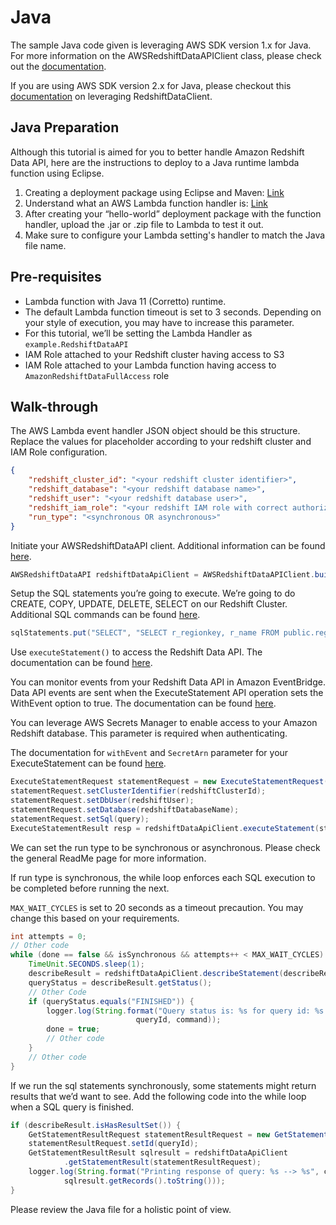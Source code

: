 # Java

The sample Java code given is leveraging AWS SDK version 1.x for Java. For more information on the AWSRedshiftDataAPIClient class, please check out the [documentation](https://docs.aws.amazon.com/AWSJavaSDK/latest/javadoc/com/amazonaws/services/redshiftdataapi/AWSRedshiftDataAPIClient.html).

If you are using AWS SDK version 2.x for Java, please checkout this [documentation](https://sdk.amazonaws.com/java/api/latest/software/amazon/awssdk/services/redshiftdata/RedshiftDataClient.html) on leveraging RedshiftDataClient. 

## Java Preparation

Although this tutorial is aimed for you to better handle Amazon Redshift Data API, here are the instructions to deploy to a Java runtime lambda function using Eclipse. 

1. Creating a deployment package using Eclipse and Maven: [Link](https://docs.amazonaws.cn/en_us/lambda/latest/dg/java-package-eclipse.html)
2. Understand what an AWS Lambda function handler is: [Link](https://docs.aws.amazon.com/lambda/latest/dg/java-handler.html)
3. After creating your “hello-world” deployment package with the function handler, upload the .jar or .zip file to Lambda to test it out. 
4. Make sure to configure your Lambda setting's handler to match the Java file name.

## Pre-requisites

* Lambda function with Java 11 (Corretto) runtime. 
* The default Lambda function timeout is set to 3 seconds. Depending on your style of execution, you may have to increase this parameter.
* For this tutorial, we’ll be setting the Lambda Handler as `example.RedshiftDataAPI`
* IAM Role attached to your Redshift cluster having access to S3
* IAM Role attached to your Lambda function having access to `AmazonRedshiftDataFullAccess` role


## Walk-through

The AWS Lambda event handler JSON object should be this structure. Replace the values for placeholder according to your redshift cluster and IAM Role configuration. 

```json
{
    "redshift_cluster_id": "<your redshift cluster identifier>",
    "redshift_database": "<your redshift database name>",
    "redshift_user": "<your redshift database user>",
    "redshift_iam_role": "<your redshift IAM role with correct authorization and access>",
    "run_type": "<synchronous OR asynchronous>"
}
```


Initiate your AWSRedshiftDataAPI client. Additional information can be found [here](https://docs.aws.amazon.com/AWSJavaSDK/latest/javadoc/com/amazonaws/services/redshiftdataapi/AWSRedshiftDataAPIClient.html).

```java 
AWSRedshiftDataAPI redshiftDataApiClient = AWSRedshiftDataAPIClient.builder().build();
```

Setup the SQL statements you’re going to execute. We’re going to do CREATE, COPY, UPDATE, DELETE, SELECT on our Redshift Cluster. Additional SQL commands can be found [here](https://docs.aws.amazon.com/redshift/latest/dg/c_SQL_commands.html). 

```java
sqlStatements.put("SELECT", "SELECT r_regionkey, r_name FROM public.region;");
```

Use `executeStatement()` to access the Redshift Data API. The documentation can be found [here](https://docs.aws.amazon.com/AWSJavaSDK/latest/javadoc/com/amazonaws/services/redshiftdataapi/AWSRedshiftDataAPIClient.html#executeStatement-com.amazonaws.services.redshiftdataapi.model.ExecuteStatementRequest-). 

You can monitor events from your Redshift Data API in Amazon EventBridge. Data API events are sent when the ExecuteStatement API operation sets the WithEvent option to true. The documentation can be found [here](https://docs.aws.amazon.com/redshift/latest/mgmt/data-api-monitoring-events.html).

You can leverage AWS Secrets Manager to enable access to your Amazon Redshift database. This parameter is required when authenticating. 

The documentation for `withEvent` and `SecretArn` parameter for your ExecuteStatement can be found [here](https://docs.aws.amazon.com/redshift-data/latest/APIReference/API_ExecuteStatement.html). 


```java
ExecuteStatementRequest statementRequest = new ExecuteStatementRequest();
statementRequest.setClusterIdentifier(redshiftClusterId);
statementRequest.setDbUser(redshiftUser);
statementRequest.setDatabase(redshiftDatabaseName);
statementRequest.setSql(query);
ExecuteStatementResult resp = redshiftDataApiClient.executeStatement(statementRequest);
```

We can set the run type to be synchronous or asynchronous. Please check the general ReadMe page for more information. 

If run type is synchronous, the while loop enforces each SQL execution to be completed before running the next. 

`MAX_WAIT_CYCLES` is set to 20 seconds as a timeout precaution. You may change this based on your requirements.


```java
int attempts = 0;
// Other code
while (done == false && isSynchronous && attempts++ < MAX_WAIT_CYCLES) {
    TimeUnit.SECONDS.sleep(1);
    describeResult = redshiftDataApiClient.describeStatement(describeRequest);
    queryStatus = describeResult.getStatus(); 
    // Other Code
    if (queryStatus.equals("FINISHED")) {
        logger.log(String.format("Query status is: %s for query id: %s and command: %s\n", queryStatus,
                            queryId, command));
        done = true;
        // Other code
    }
    // Other code
}
```

If we run the sql statements synchronously, some statements might return results that we’d want to see. 
Add the following code into the while loop when a SQL query is finished. 

```java
if (describeResult.isHasResultSet()) {
    GetStatementResultRequest statementResultRequest = new GetStatementResultRequest();
    statementResultRequest.setId(queryId);
    GetStatementResultResult sqlresult = redshiftDataApiClient
            .getStatementResult(statementResultRequest);
    logger.log(String.format("Printing response of query: %s --> %s", command,
            sqlresult.getRecords().toString()));
}
```

Please review the Java file for a holistic point of view. 

